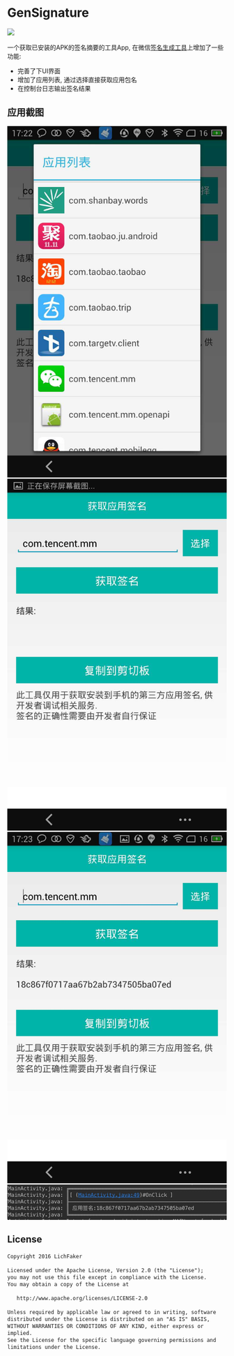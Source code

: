 GenSignature
======
![](https://travis-ci.org/LichFaker/ApkSignature.svg?branch=master)

 一个获取已安装的APK的签名摘要的工具App, 在微信[签名生成工具](https://open.weixin.qq.com/cgi-bin/showdocument?action=dir_list&t=resource/res_list&verify=1&id=open1419319167&token=&lang=zh_CN)上增加了一些功能:
 * 完善了下UI界面
 * 增加了应用列表, 通过选择直接获取应用包名
 * 在控制台日志输出签名结果


应用截图
-----

![](images/image1.jpeg)
![](images/image2.jpeg)
![](images/image3.jpeg)
![](images/image4.png)


License
--------

    Copyright 2016 LichFaker

    Licensed under the Apache License, Version 2.0 (the "License");
    you may not use this file except in compliance with the License.
    You may obtain a copy of the License at

       http://www.apache.org/licenses/LICENSE-2.0

    Unless required by applicable law or agreed to in writing, software
    distributed under the License is distributed on an "AS IS" BASIS,
    WITHOUT WARRANTIES OR CONDITIONS OF ANY KIND, either express or implied.
    See the License for the specific language governing permissions and
    limitations under the License.

